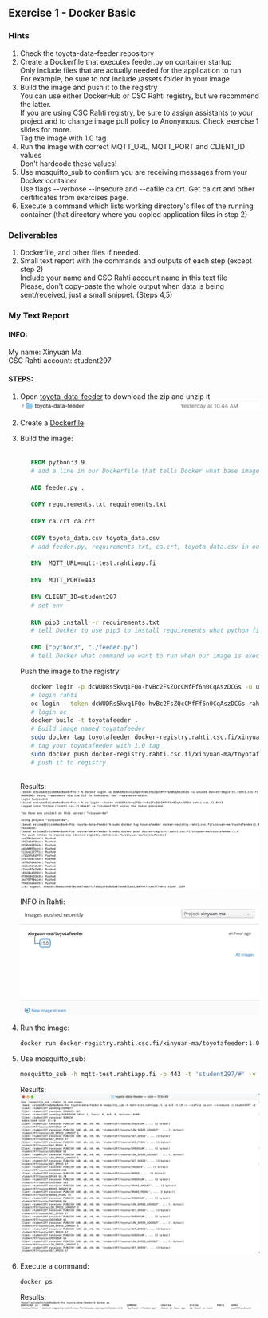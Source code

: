 ## Exercise 1 - Docker Basic
### Hints
1. Check the toyota-data-feeder repository
2. Create a Dockerfile that executes feeder.py on container startup  
   Only include files that are actually needed for the application to run  
   For example, be sure to not include /assets folder in your image
3. Build the image and push it to the registry  
   You can use either DockerHub or CSC Rahti registry, but we recommend the latter.  
   If you are using CSC Rahti registry, be sure to assign assistants to your project and to change image pull policy to Anonymous. Check exercise 1 slides for more.  
   Tag the image with 1.0 tag
4. Run the image with correct MQTT_URL, MQTT_PORT  and CLIENT_ID values  
   Don't hardcode these values!
6. Use mosquitto_sub to confirm you are receiving messages from your Docker container  
   Use flags --verbose --insecure and --cafile ca.crt. Get ca.crt and other certificates from exercises page.
6. Execute a command which lists working directory's files of the running container  (that directory where you copied application files in step 2)

### Deliverables
1. Dockerfile, and other files if needed.
2. Small text report with the commands and outputs of each step (except step 2)  
   Include your name and CSC Rahti account name in this text file  
   Please, don't copy-paste the whole output when data is being sent/received, just a small snippet. (Steps 4,5)
    
  
  
### My Text Report
#### INFO:
   My name: Xinyuan Ma  
   CSC Rahti account: student297


#### STEPS:
1. Open [toyota-data-feeder](https://github.com/smaddis/toyota-data-feeder) to download the zip and unzip it ![ToyotFolder](pic/TF.png)
2. Create a [Dockerfile](src/Dockerfile)
3. Build the image:
   ``` Dockerfile
       
      FROM python:3.9
      # add a line in our Dockerfile that tells Docker what base image we would like to use for our application.
      
      ADD feeder.py .
      
      COPY requirements.txt requirements.txt
      
      COPY ca.crt ca.crt
      
      COPY toyota_data.csv toyota_data.csv
      # add feeder.py, requirements.txt, ca.crt, toyota_data.csv in out working directory.
      
      ENV  MQTT_URL=mqtt-test.rahtiapp.fi
      
      ENV  MQTT_PORT=443
      
      ENV CLIENT_ID=student297
      # set env
      
      RUN pip3 install -r requirements.txt
      # tell Docker to use pip3 to install requirements what python file needs.
      
      CMD ["python3", "./feeder.py"]
      # tell Docker what command we want to run when our image is executed inside a container.
   ```
   Push the image to the registry:
   ``` sh
      docker login -p dcWUDRs5kvq1FQo-hvBc2FsZQcCMfFf6n0CqAszDCGs -u unused docker-registry.rahti.csc.fi
      # login rahti
      oc login --token dcWUDRs5kvq1FQo-hvBc2FsZQcCMfFf6n0CqAszDCGs rahti.csc.fi:8443
      # login oc
      docker build -t toyotafeeder .
      # Build image named toyatafeeder
      sudo docker tag toyotafeeder docker-registry.rahti.csc.fi/xinyuan-ma/toyotafeeder:1.0
      # tag your toyatafeeder with 1.0 tag
      sudo docker push docker-registry.rahti.csc.fi/xinyuan-ma/toyotafeeder:1.0
      # push it to registry
      
   ```
   Results:
     ![login Rahti and OC](pic/LRO.png)
     ![Tag and Push](pic/P.png)
     
     INFO in Rahti:
     ![INFO in Rahti](pic/RI.png)


4. Run the image:
   ```sh
   docker run docker-registry.rahti.csc.fi/xinyuan-ma/toyotafeeder:1.0
   ```
   
5. Use mosquitto_sub:
   ```sh
   mosquitto_sub -h mqtt-test.rahtiapp.fi -p 443 -t 'student297/#' -v --cafile ca.crt --insecure -i student297 -d
   ```
   
   Results:
   ![mosquitto_sub](pic/ms.png)
   
6. Execute a command:
   ```sh
   docker ps
   ```
   
   Results:
   ![running container](pic/rc.png)
   
   
   
   
   

